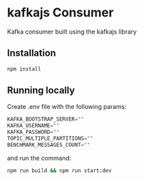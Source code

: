 # kafkajs Consumer

Kafka consumer built using the kafkajs library

## Installation

```bash
npm install
```

## Running locally

Create .env file with the following params:

```javascript
KAFKA_BOOTSTRAP_SERVER=""
KAFKA_USERNAME=""
KAFKA_PASSWORD=""
TOPIC_MULTIPLE_PARTITIONS=""
BENCHMARK_MESSAGES_COUNT=""
```

and run the command:
```bash
npm run build && npm run start:dev
```